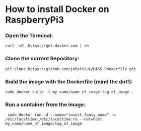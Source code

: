 # How to install Docker on RaspberryPi3



### Open the Terminal:
`` curl -sSL https://get.docker.com | sh ``

### Clone the current Repository:
``git clone https://github.com/jobstulus/HASS_Dockerfile.git``

### Build the image with the Dockerfile (mind the dot!):
``sudo docker build -t my_name/name_of_image:tag_of_image .``

### Run a container from the image:
`` sudo docker run -d --name="insert_fancy_name" -v /etc/localtime:/etc/localtime:ro --net=host my_name/name_of_image:tag_of_image``


